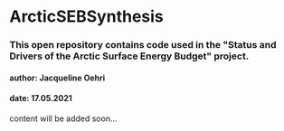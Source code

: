 # ArcticSEBSynthesis
### This open repository contains code used in the "Status and Drivers of the Arctic Surface Energy Budget" project.
#### author: Jacqueline Oehri
#### date:   17.05.2021
content will be added soon...
